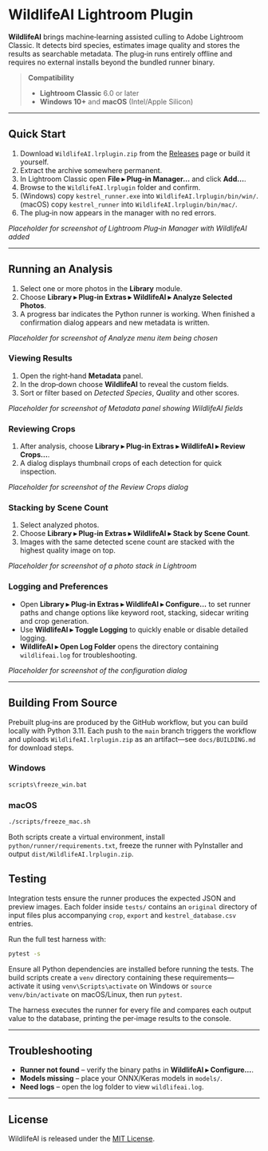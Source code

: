 # WildlifeAI Lightroom Plugin

**WildlifeAI** brings machine‑learning assisted culling to Adobe Lightroom Classic. It detects bird species, estimates image quality and stores the results as searchable metadata. The plug‑in runs entirely offline and requires no external installs beyond the bundled runner binary.

> **Compatibility**
> - **Lightroom Classic** 6.0 or later
> - **Windows 10+** and **macOS** (Intel/Apple Silicon)

---

## Quick Start

1. Download `WildlifeAI.lrplugin.zip` from the [Releases](https://github.com/) page or build it yourself.
2. Extract the archive somewhere permanent.
3. In Lightroom Classic open **File ▸ Plug‑in Manager…** and click **Add…**.
4. Browse to the `WildlifeAI.lrplugin` folder and confirm.
5. (Windows) copy `kestrel_runner.exe` into `WildlifeAI.lrplugin/bin/win/`.
   (macOS) copy `kestrel_runner` into `WildlifeAI.lrplugin/bin/mac/`.
6. The plug‑in now appears in the manager with no red errors.

*Placeholder for screenshot of Lightroom Plug‑in Manager with WildlifeAI added*

---

## Running an Analysis

1. Select one or more photos in the **Library** module.
2. Choose **Library ▸ Plug‑in Extras ▸ WildlifeAI ▸ Analyze Selected Photos**.
3. A progress bar indicates the Python runner is working. When finished a confirmation dialog appears and new metadata is written.

*Placeholder for screenshot of Analyze menu item being chosen*

### Viewing Results

1. Open the right‑hand **Metadata** panel.
2. In the drop‑down choose **WildlifeAI** to reveal the custom fields.
3. Sort or filter based on *Detected Species*, *Quality* and other scores.

*Placeholder for screenshot of Metadata panel showing WildlifeAI fields*

### Reviewing Crops

1. After analysis, choose **Library ▸ Plug‑in Extras ▸ WildlifeAI ▸ Review Crops…**.
2. A dialog displays thumbnail crops of each detection for quick inspection.

*Placeholder for screenshot of the Review Crops dialog*

### Stacking by Scene Count

1. Select analyzed photos.
2. Choose **Library ▸ Plug‑in Extras ▸ WildlifeAI ▸ Stack by Scene Count**.
3. Images with the same detected scene count are stacked with the highest quality image on top.

*Placeholder for screenshot of a photo stack in Lightroom*

### Logging and Preferences

- Open **Library ▸ Plug‑in Extras ▸ WildlifeAI ▸ Configure…** to set runner paths and change options like keyword root, stacking, sidecar writing and crop generation.
- Use **WildlifeAI ▸ Toggle Logging** to quickly enable or disable detailed logging.
- **WildlifeAI ▸ Open Log Folder** opens the directory containing `wildlifeai.log` for troubleshooting.

*Placeholder for screenshot of the configuration dialog*

---

## Building From Source

Prebuilt plug‑ins are produced by the GitHub workflow, but you can build locally with Python 3.11.
Each push to the `main` branch triggers the workflow and uploads `WildlifeAI.lrplugin.zip` as an artifact—see `docs/BUILDING.md` for download steps.

### Windows
```cmd
scripts\freeze_win.bat
```
### macOS
```bash
./scripts/freeze_mac.sh
```
Both scripts create a virtual environment, install `python/runner/requirements.txt`, freeze the runner with PyInstaller and output `dist/WildlifeAI.lrplugin.zip`.

## Testing

Integration tests ensure the runner produces the expected JSON and preview
images. Each folder inside `tests/` contains an `original` directory of input
files plus accompanying `crop`, `export` and `kestrel_database.csv` entries.

Run the full test harness with:

```bash
pytest -s
```
Ensure all Python dependencies are installed before running the tests. The build
scripts create a `venv` directory containing these requirements—activate it
using `venv\Scripts\activate` on Windows or `source venv/bin/activate` on
macOS/Linux, then run `pytest`.

The harness executes the runner for every file and compares each output value to
the database, printing the per‑image results to the console.

---

## Troubleshooting

- **Runner not found** – verify the binary paths in **WildlifeAI ▸ Configure…**.
- **Models missing** – place your ONNX/Keras models in `models/`.
- **Need logs** – open the log folder to view `wildlifeai.log`.

---

## License

WildlifeAI is released under the [MIT License](LICENSE).


